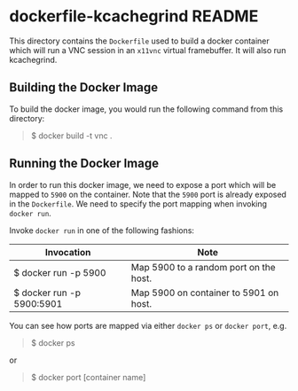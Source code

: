 # dockerfile-kcachegrind README

This directory contains the `Dockerfile` used to build a docker container which will run a VNC session in an `x11vnc` virtual framebuffer.  It will also run kcachegrind.

## Building the Docker Image

To build the docker image, you would run the following command from this directory:

> $ docker build -t vnc .

## Running the Docker Image

In order to run this docker image, we need to expose a port which will be mapped to `5900` on the container.  Note that the `5900` port is already exposed in the `Dockerfile`.  We need to specify the port mapping when invoking `docker run`.  

Invoke `docker run` in one of the following fashions:

Invocation | Note
----|----
$ docker run -p 5900 | Map 5900 to a random port on the host.
$ docker run -p 5900:5901 | Map 5900 on container to 5901 on host.

You can see how ports are mapped via either `docker ps` or `docker port`, e.g.

> $ docker ps

or 

> $ docker port [container name]
